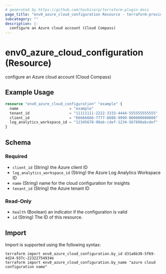 ```yaml
---
# generated by https://github.com/hashicorp/terraform-plugin-docs
page_title: "env0_azure_cloud_configuration Resource - terraform-provider-env0"
subcategory: ""
description: |-
  configure an Azure cloud account (Cloud Compass)
---
```


# env0_azure_cloud_configuration (Resource)

configure an Azure cloud account (Cloud Compass)

## Example Usage

```terraform
resource "env0_azure_cloud_configuration" "example" {
  name                       = "example"
  tenant_id                  = "11111111-2222-3333-4444-555555555555"
  client_id                  = "66666666-7777-8888-9999-000000000000"
  log_analytics_workspace_id = "12345678-90ab-cdef-1234-567890abcdef"
}
```

<!-- schema generated by tfplugindocs -->
## Schema

### Required

- `client_id` (String) the Azure client ID
- `log_analytics_workspace_id` (String) the Azure Log Analytics Workspace ID
- `name` (String) name for the cloud configuration for insights
- `tenant_id` (String) the Azure tenant ID

### Read-Only

- `health` (Boolean) an indicator if the configuration is valid
- `id` (String) The ID of this resource.

## Import

Import is supported using the following syntax:

```shell
terraform import env0_azure_cloud_configuration.by_id d31a6b30-5f69-4d24-937c-22322754934e
terraform import env0_azure_cloud_configuration.by_name "azure cloud configuration name"
```
